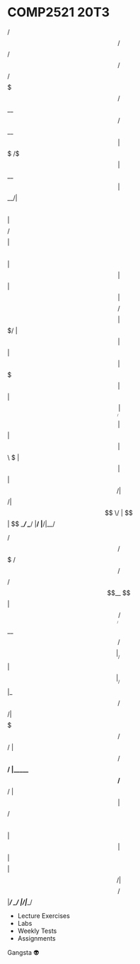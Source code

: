 # COMP2521 20T3

  /$$$$$$   /$$$$$$  /$$      /$$ /$$$$$$$
 /$$__  $$ /$$__  $$| $$$    /$$$| $$__  $$
| $$  \__/| $$  \ $$| $$$$  /$$$$| $$  \ $$
| $$      | $$  | $$| $$ $$/$$ $$| $$$$$$$/
| $$      | $$  | $$| $$  $$$| $$| $$____/
| $$    $$| $$  | $$| $$\  $ | $$| $$
|  $$$$$$/|  $$$$$$/| $$ \/  | $$| $$
 \______/  \______/ |__/     |__/|__/

  /$$$$$$  /$$$$$$$   /$$$$$$    /$$
 /$$__  $$| $$____/  /$$__  $$ /$$$$
|__/  \ $$| $$      |__/  \ $$|_  $$
  /$$$$$$/| $$$$$$$   /$$$$$$/  | $$
 /$$____/ |_____  $$ /$$____/   | $$
| $$       /$$  \ $$| $$        | $$
| $$$$$$$$|  $$$$$$/| $$$$$$$$ /$$$$$$
|________/ \______/ |________/|______/

- Lecture Exercises
- Labs
- Weekly Tests
- Assignments

Gangsta :alien:
